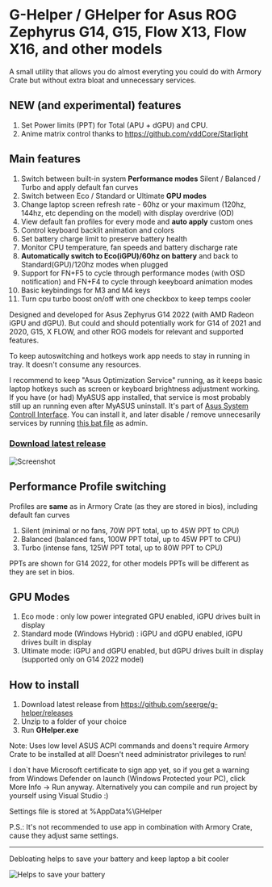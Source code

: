 # G-Helper / GHelper for Asus ROG Zephyrus G14, G15, Flow X13, Flow X16, and other models

A small utility that allows you do almost everyting you could do with Armory Crate but without extra bloat and unnecessary services.

## NEW (and experimental) features

1. Set Power limits (PPT) for Total (APU + dGPU) and CPU. 
2. Anime matrix control thanks to https://github.com/vddCore/Starlight

## Main features

1. Switch between built-in system **Performance modes** Silent / Balanced / Turbo and apply default fan curves
2. Switch between Eco / Standard or Ultimate **GPU modes**
3. Change laptop screen refresh rate - 60hz or your maximum (120hz, 144hz, etc depending on the model) with display overdrive (OD)
4. View default fan profiles for every mode and **auto apply** custom ones 
5. Control keyboard backlit animation and colors
6. Set battery charge limit to preserve battery health
7. Monitor CPU temperature, fan speeds and battery discharge rate
8. **Automatically switch to Eco(iGPU)/60hz on battery** and back to Standard(GPU)/120hz modes when plugged
9. Support for FN+F5 to cycle through performance modes (with OSD notification) and FN+F4 to cycle through keeyboard animation modes
10. Basic keybindings for M3 and M4 keys
11. Turn cpu turbo boost on/off with one checkbox to keep temps cooler

Designed and developed for Asus Zephyrus G14 2022 (with AMD Radeon iGPU and dGPU). But could and should potentially work for G14 of 2021 and 2020, G15, X FLOW, and other ROG models for relevant and supported features.

To keep autoswitching and hotkeys work app needs to stay in running in tray. It doesn't consume any resources. 

I recommend to keep "Asus Optimization Service" running, as it keeps basic laptop hotkeys such as screen or keyboard brightness adjustment working. If you have (or had) MyASUS app installed, that service is most probably still up an running even after MyASUS uninstall. It's part of [Asus System Controll Interface](https://www.asus.com/support/FAQ/1047338/). You can install it, and later disable / remove unnecesarily services by running [this bat file](https://raw.githubusercontent.com/seerge/g-helper/main/stop-asus-sv.bat ) as admin.

### [Download latest release](https://github.com/seerge/g-helper/releases)

![Screenshot](https://github.com/seerge/g-helper/blob/main/screenshot.png)

## Performance Profile switching 

Profiles are **same** as in Armory Crate (as they are stored in bios), including default fan curves

1. Silent (minimal or no fans, 70W PPT total, up to 45W PPT to CPU)
2. Balanced (balanced fans, 100W PPT total, up to 45W PPT to CPU)
3. Turbo (intense fans, 125W PPT total, up to 80W PPT to CPU) 

PPTs are shown for G14 2022, for other models PPTs will be different as they are set in bios.

## GPU Modes

1. Eco mode : only low power integrated GPU enabled, iGPU drives built in display
2. Standard mode (Windows Hybrid) : iGPU and dGPU enabled, iGPU drives built in display
3. Ultimate mode: iGPU and dGPU enabled, but dGPU drives built in display (supported only on G14 2022 model)

## How to install

1. Download latest release from https://github.com/seerge/g-helper/releases
2. Unzip to a folder of your choice
3. Run **GHelper.exe**

Note: Uses low level ASUS ACPI commands and doens't require Armory Crate to be installed at all!  Doesn't need administrator privileges to run!

I don`t have Microsoft certificate to sign app yet, so if you get a warning from Windows Defender on launch (Windows Protected your PC), click More Info -> Run anyway. Alternatively you can compile and run project by yourself using Visual Studio :)

Settings file is stored at %AppData%\GHelper

P.S.: It's not recommended to use app in combination with Armory Crate, cause they adjust same settings.

------------------

Debloating helps to save your battery and keep laptop a bit cooler

![Helps to save your battery](https://raw.githubusercontent.com/seerge/g-helper/main/screenshots/screen-5w.png)

